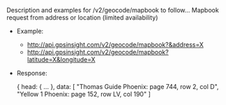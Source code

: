 Description and examples for /v2/geocode/mapbook to follow...
Mapbook request from address or location (limited availability)

  * Example:
    * http://api.gpsinsight.com/v2/geocode/mapbook?&address=X
    * http://api.gpsinsight.com/v2/geocode/mapbook?latitude=X&longitude=X
  * Response:
  
    {
    head: { ... },
    data: [ 
      "Thomas Guide Phoenix: page 744, row 2, col D",
      "Yellow 1 Phoenix: page 152, row LV, col 190"
    ]
